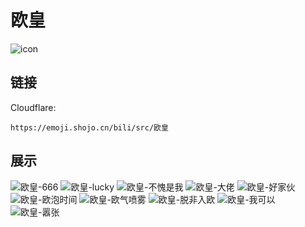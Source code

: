 # 欧皇
![icon](https://emoji.shojo.cn/bili/src/欧皇/icon.png)
## 链接
Cloudflare:
```
https://emoji.shojo.cn/bili/src/欧皇
```
## 展示
![欧皇-666](https://emoji.shojo.cn/bili/src/欧皇/欧皇-666.png)
![欧皇-lucky](https://emoji.shojo.cn/bili/src/欧皇/欧皇-lucky.png)
![欧皇-不愧是我](https://emoji.shojo.cn/bili/src/欧皇/欧皇-不愧是我.png)
![欧皇-大佬](https://emoji.shojo.cn/bili/src/欧皇/欧皇-大佬.png)
![欧皇-好家伙](https://emoji.shojo.cn/bili/src/欧皇/欧皇-好家伙.png)
![欧皇-欧泡时间](https://emoji.shojo.cn/bili/src/欧皇/欧皇-欧泡时间.png)
![欧皇-欧气喷雾](https://emoji.shojo.cn/bili/src/欧皇/欧皇-欧气喷雾.png)
![欧皇-脱非入欧](https://emoji.shojo.cn/bili/src/欧皇/欧皇-脱非入欧.png)
![欧皇-我可以](https://emoji.shojo.cn/bili/src/欧皇/欧皇-我可以.png)
![欧皇-嚣张](https://emoji.shojo.cn/bili/src/欧皇/欧皇-嚣张.png)
